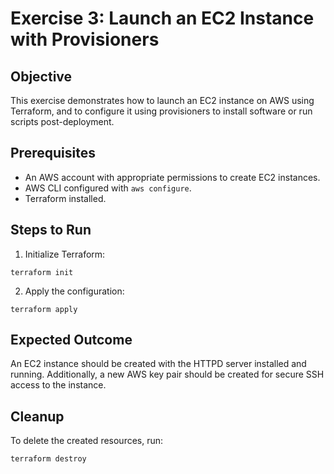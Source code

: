 # Exercise 3: Launch an EC2 Instance with Provisioners

## Objective
This exercise demonstrates how to launch an EC2 instance on AWS using Terraform, and to configure it using provisioners to install software or run scripts post-deployment.

## Prerequisites
- An AWS account with appropriate permissions to create EC2 instances.
- AWS CLI configured with `aws configure`.
- Terraform installed.

## Steps to Run
1. Initialize Terraform:
```
terraform init
```
2. Apply the configuration:
```
terraform apply
```

## Expected Outcome
An EC2 instance should be created with the HTTPD server installed and running. Additionally, a new AWS key pair should be created for secure SSH access to the instance.

## Cleanup
To delete the created resources, run:
```
terraform destroy
```
